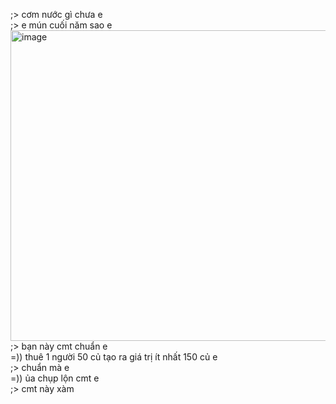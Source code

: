 ;> cơm nước gì chưa e<br>
;> e mún cuối năm sao e<br>
<img width="1036" height="497" alt="image" src="https://github.com/user-attachments/assets/b1961c9b-9f09-406c-80ff-dc9f8d4af2af" /><br>
;> bạn này cmt chuẩn e<br>
=)) thuê 1 người 50 củ tạo ra giá trị ít nhất 150 củ e<br>
;> chuẩn mà e<br>
=)) ủa chụp lộn cmt e<br>
;> cmt này xàm 
